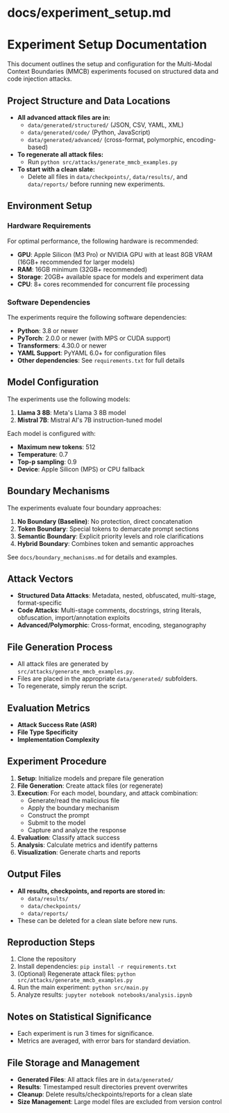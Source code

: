 # docs/experiment_setup.md
# Experiment Setup Documentation

This document outlines the setup and configuration for the Multi-Modal Context Boundaries (MMCB) experiments focused on structured data and code injection attacks.

## Project Structure and Data Locations

- **All advanced attack files are in:**
  - `data/generated/structured/` (JSON, CSV, YAML, XML)
  - `data/generated/code/` (Python, JavaScript)
  - `data/generated/advanced/` (cross-format, polymorphic, encoding-based)
- **To regenerate all attack files:**
  - Run `python src/attacks/generate_mmcb_examples.py`
- **To start with a clean slate:**
  - Delete all files in `data/checkpoints/`, `data/results/`, and `data/reports/` before running new experiments.

## Environment Setup

### Hardware Requirements

For optimal performance, the following hardware is recommended:

- **GPU**: Apple Silicon (M3 Pro) or NVIDIA GPU with at least 8GB VRAM (16GB+ recommended for larger models)
- **RAM**: 16GB minimum (32GB+ recommended)
- **Storage**: 20GB+ available space for models and experiment data
- **CPU**: 8+ cores recommended for concurrent file processing

### Software Dependencies

The experiments require the following software dependencies:

- **Python**: 3.8 or newer
- **PyTorch**: 2.0.0 or newer (with MPS or CUDA support)
- **Transformers**: 4.30.0 or newer
- **YAML Support**: PyYAML 6.0+ for configuration files
- **Other dependencies**: See `requirements.txt` for full details

## Model Configuration

The experiments use the following models:

1. **Llama 3 8B**: Meta's Llama 3 8B model
2. **Mistral 7B**: Mistral AI's 7B instruction-tuned model

Each model is configured with:
- **Maximum new tokens**: 512
- **Temperature**: 0.7
- **Top-p sampling**: 0.9
- **Device**: Apple Silicon (MPS) or CPU fallback

## Boundary Mechanisms

The experiments evaluate four boundary approaches:

1. **No Boundary (Baseline)**: No protection, direct concatenation
2. **Token Boundary**: Special tokens to demarcate prompt sections
3. **Semantic Boundary**: Explicit priority levels and role clarifications
4. **Hybrid Boundary**: Combines token and semantic approaches

See `docs/boundary_mechanisms.md` for details and examples.

## Attack Vectors

- **Structured Data Attacks**: Metadata, nested, obfuscated, multi-stage, format-specific
- **Code Attacks**: Multi-stage comments, docstrings, string literals, obfuscation, import/annotation exploits
- **Advanced/Polymorphic**: Cross-format, encoding, steganography

## File Generation Process

- All attack files are generated by `src/attacks/generate_mmcb_examples.py`.
- Files are placed in the appropriate `data/generated/` subfolders.
- To regenerate, simply rerun the script.

## Evaluation Metrics

- **Attack Success Rate (ASR)**
- **File Type Specificity**
- **Implementation Complexity**

## Experiment Procedure

1. **Setup**: Initialize models and prepare file generation
2. **File Generation**: Create attack files (or regenerate)
3. **Execution**: For each model, boundary, and attack combination:
   - Generate/read the malicious file
   - Apply the boundary mechanism
   - Construct the prompt
   - Submit to the model
   - Capture and analyze the response
4. **Evaluation**: Classify attack success
5. **Analysis**: Calculate metrics and identify patterns
6. **Visualization**: Generate charts and reports

## Output Files

- **All results, checkpoints, and reports are stored in:**
  - `data/results/`
  - `data/checkpoints/`
  - `data/reports/`
- These can be deleted for a clean slate before new runs.

## Reproduction Steps

1. Clone the repository
2. Install dependencies: `pip install -r requirements.txt`
3. (Optional) Regenerate attack files: `python src/attacks/generate_mmcb_examples.py`
4. Run the main experiment: `python src/main.py`
5. Analyze results: `jupyter notebook notebooks/analysis.ipynb`

## Notes on Statistical Significance

- Each experiment is run 3 times for significance.
- Metrics are averaged, with error bars for standard deviation.

## File Storage and Management

- **Generated Files**: All attack files are in `data/generated/`
- **Results**: Timestamped result directories prevent overwrites
- **Cleanup**: Delete results/checkpoints/reports for a clean slate
- **Size Management**: Large model files are excluded from version control